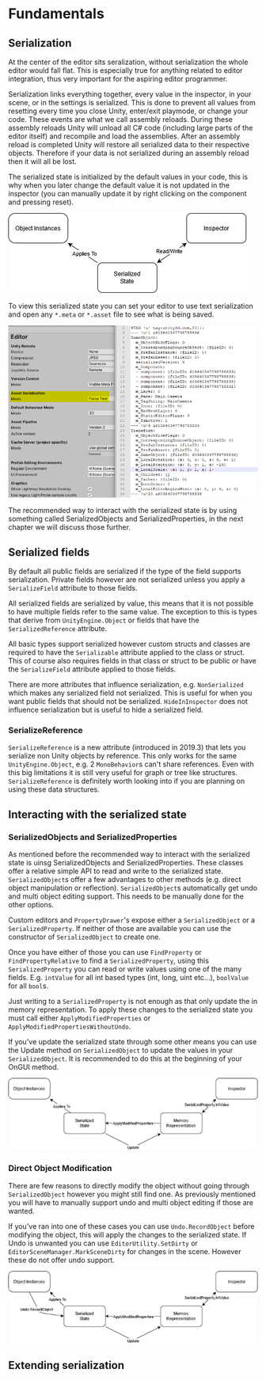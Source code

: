 # Fundamentals

## Serialization
At the center of the editor sits seralization, without serialization the whole editor would fall flat. This is especially true for anything related to editor integration, thus very important for the aspiring editor programmer.

Serialization links everything together, every value in the inspector, in your scene, or in the settings is serialized. This is done to prevent all values from resetting every time you close Unity, enter/exit playmode, or change your code. These events are what we call assembly reloads. During these assembly reloads Unity will unload all C# code (including large parts of the editor itself) and recompile and load the assemblies. After an assembly reload is completed Unity will restore all serialized data to their respective objects. Therefore if your data is not serialized during an assembly reload then it will all be lost.

The serialized state is initialized by the default values in your code, this is why when you later change the default value it is not updated in the inspector (you can manually update it by right clicking on the component and pressing reset). 

![serialization diagram example](Images/SerializationDiagram.png)

To view this serialized state you can set your editor to use text serialization and open any `*.meta` or `*.asset` file to see what is being saved.

![text serialization example](Images/TextSerialization.png)

The recommended way to interact with the serialized state is by using something called SerializedObjects and SerializedProperties, in the next chapter we will discuss those further.

## Serialized fields

By default all public fields are serialized if the type of the field supports serialization. Private fields however are not serialized unless you apply a `SerializeField` attribute to those fields. 

All serialized fields are serialized by value, this means that it is not possible to have multiple fields refer to the same value. The exception to this is types that derive from `UnityEngine.Object` or fields that have the `SerializedReference` attribute.

All basic types support serialized however custom structs and classes are required to have the `Serializable` attribute applied to the class or struct. This of course also requires fields in that class or struct to be public or have the `SerializeField` attribute applied to those fields.

There are more attributes that influence serialization, e.g. `NonSerialized` which makes any serialized field not serialized. This is useful for when you want public fields that should not be serialized. `HideInInspector` does not influence serialization but is useful to hide a serialized field.

### SerializeReference

`SerializeReference` is a new attribute (introduced in 2019.3) that lets you serialize non Unity objects by reference. This only works for the same `UnityEngine.Object`, e.g. 2 `MonoBehavior`s can't share references. Even with this big limitations it is still very useful for graph or tree like structures. `SerializeReference` is definitely worth looking into if you are planning on using these data structures.

## Interacting with the serialized state

### SerializedObjects and SerializedProperties

As mentioned before the recommended way to interact with the serialized state is uinsg SerializedObjects and SerializedProperties. These classes offer a relative simple API to read and write to the serialized state. `SerializedObject`s offer a few advantages to other methods (e.g. direct object manipulation or reflection). `SerializedObject`s automatically get undo and multi object editing support. This needs to be manually done for the other options.

Custom editors and `PropertyDrawer`'s expose either a `SerializedObject` or a `SerializedProperty`. If neither of those are available you can use the constructor of `SerializedObject` to create one. 

Once you have either of those you can use `FindProperty` or `FindPropertyRelative` to find a `SerializedProperty`, using this `SerializedProperty` you can read or write values using one of the many fields. E.g. `intValue` for all int based types (int, long, uint etc...), `boolValue` for all `bool`s.

Just writing to a `SerializedProperty` is not enough as that only update the in memory representation. To apply these changes to the serialized state you must call either `ApplyModifiedProperties` or `ApplyModifiedPropertiesWithoutUndo`. 

If you've update the serialized state through some other means you can use the Update method on `SerializedObject` to update the values in your `SerializedObject`. It is recommended to do this at the beginning of your OnGUI method.

![serialization diagram example](Images/SerializedPropertyDiagram.png)

### Direct Object Modification

There are few reasons to directly modify the object without going through `SerializedObject` however you might still find one. As previously mentioned you will have to manually support undo and multi object editing if those are wanted.

If you've ran into one of these cases you can use `Undo.RecordObject` before modifying the object, this will apply the changes to the serialized state. If Undo is unwanted you can use `EditorUtility.SetDirty` or `EditorSceneManager.MarkSceneDirty` for changes in the scene. However these do not offer undo support.

![serialization diagram example](Images/SerializedPropertyUndoDiagram.png)

## Extending serialization